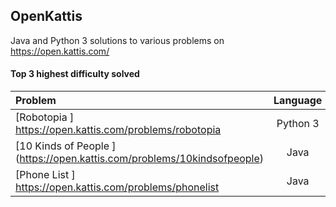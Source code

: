 ## OpenKattis
Java and Python 3 solutions to various problems on https://open.kattis.com/
#### Top 3 highest difficulty solved
| Problem | Language | Difficulty |
| :--- | :---: | :---: |
| [Robotopia ] https://open.kattis.com/problems/robotopia | Python 3 | 5.6 |
| [10 Kinds of People ] (https://open.kattis.com/problems/10kindsofpeople) | Java | 5.2 |
| [Phone List ] https://open.kattis.com/problems/phonelist | Java | 4.6 |
